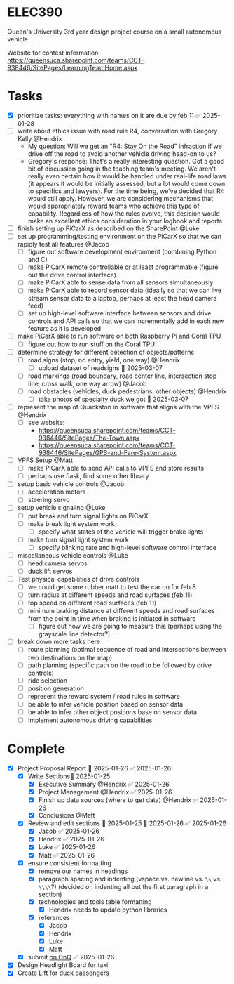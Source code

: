 # ELEC390
Queen's University 3rd year design project course on a small autonomous vehicle. 

Website for contest information: https://queensuca.sharepoint.com/teams/CCT-938446/SitePages/LearningTeamHome.aspx

# Tasks
- [x] prioritize tasks: everything with names on it are due by feb 11 ✅ 2025-01-28
- [ ] write about ethics issue with road rule R4, conversation with Gregory Kelly @Hendrix
    - My question: Will we get an "R4: Stay On the Road" infraction if we drive off the road to avoid another vehicle driving head-on to us?
    - Gregory's response: That's a really interesting question. Got a good bit of discussion going in the teaching team's meeting. We aren't really even certain how it would be handled under real-life road laws (it appears it would be initially assessed, but a lot would come down to specifics and lawyers). For the time being, we've decided that R4 would still apply. However, we are considering mechanisms that would appropriately reward teams who achieve this type of capability. Regardless of how the rules evolve, this decision would make an excellent ethics consideration in your logbook and reports.
- [ ] finish setting up PiCarX as described on the SharePoint @Luke
- [ ] set up programming/testing environment on the PiCarX so that we can rapidly test all features @Jacob
    - [ ] figure out software development environment (combining Python and C)
    - [ ] make PiCarX remote controllable or at least programmable (figure out the drive control interface)
    - [ ] make PiCarX able to sense data from all sensors simultaneously
    - [ ] make PiCarX able to record sensor data (ideally so that we can live stream sensor data to a laptop, perhaps at least the head camera feed)
    - [ ] set up high-level software interface between sensors and drive controls and API calls so that we can incrementally add in each new feature as it is developed
- [ ] make PiCarX able to run software on both Raspberry Pi and Coral TPU
    - [ ] figure out how to run stuff on the Coral TPU
- [ ] determine strategy for different detection of objects/patterns 
    - [ ] road signs (stop, no entry, yield, one way) @Hendrix
        - [ ] upload dataset of readsigns 📅 2025-03-07
    - [ ] road markings (road boundary, road center line, intersection stop line, cross walk, one way arrow) @Jacob
    - [ ] road obstacles (vehicles, duck pedestrians, other objects) @Hendrix
        - [ ] take photos of specialty duck we got 📅 2025-03-07
- [ ] represent the map of Quackston in software that aligns with the VPFS @Hendrix
    - [ ] see website:
        - https://queensuca.sharepoint.com/teams/CCT-938446/SitePages/The-Town.aspx
        - https://queensuca.sharepoint.com/teams/CCT-938446/SitePages/GPS-and-Fare-System.aspx
- [ ] VPFS Setup @Matt
    - [ ] make PiCarX able to send API calls to VPFS and store results
    - [ ] perhaps use flask, find some other library
- [ ] setup basic vehicle controls @Jacob
    - [ ] acceleration motors
    - [ ] steering servo
- [ ] setup vehicle signaling @Luke
    - [ ] put break and turn signal lights on PiCarX
    - [ ] make break light system work
        - [ ] specify what states of the vehicle will trigger brake lights
    - [ ] make turn signal light system work
        - [ ] specify blinking rate and high-level software control interface
- [ ] miscellaneous vehicle controls @Luke
    - [ ] head camera servos
    - [ ] duck lift servos
- [ ] Test physical capabilities of drive controls
    - [ ] we could get some rubber matt to test the car on for feb 8
    - [ ] turn radius at different speeds and road surfaces (feb 11)
    - [ ] top speed on different road surfaces (feb 11)
    - [ ] minimum braking distance at different speeds and road surfaces from the point in time when braking is initiated in software
        - [ ] figure out how we are going to measure this (perhaps using the grayscale line detector?)
- [ ] break down more tasks here
    - [ ] route planning (optimal sequence of road and intersections between two destinations on the map)
    - [ ] path planning (specific path on the road to be followed by drive controls)
    - [ ] ride selection
    - [ ] position generation
    - [ ] represent the reward system / road rules in software
    - [ ] be able to infer vehicle position based on sensor data
    - [ ] be able to infer other object positions base on sensor data
    - [ ] implement autonomous driving capabilities

# Complete
- [x] Project Proposal Report 📅 2025-01-26 ✅ 2025-01-26
    - [x] Write Sections📅 2025-01-25 
        - [x] Executive Summary @Hendrix ✅ 2025-01-26
        - [x] Project Management @Hendrix ✅ 2025-01-26
        - [x] Finish up data sources (where to get data) @Hendrix ✅ 2025-01-26
        - [x] Conclusions @Matt
    - [x] Review and edit sections 🛫 2025-01-25 📅 2025-01-26 ✅ 2025-01-26
        - [x] Jacob ✅ 2025-01-26
        - [x] Hendrix ✅ 2025-01-26
        - [x] Luke ✅ 2025-01-26
        - [x] Matt ✅ 2025-01-26
    - [x] ensure consistent formatting
        - [x] remove our names in headings 
        - [x] paragraph spacing and indenting (vspace vs. newline vs. `\\` vs. `\\\\`?) (decided on indenting all but the first paragraph in a section)
        - [x] technologies and tools table formatting
            - [x] Hendrix needs to update python libraries
        - [x] references 
            - [x] Jacob
            - [x] Hendrix
            - [x] Luke
            - [x] Matt
    - [x] submit [on OnQ](https://onq.queensu.ca/d2l/lms/dropbox/user/folder_submit_files.d2l?db=409840&grpid=979636&isprv=0&bp=0&ou=938446) ✅ 2025-01-26
- [x] Design Headlight Board for taxi
- [x] Create Lift for duck passengers
